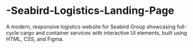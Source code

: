 # -Seabird-Logistics-Landing-Page
A modern, responsive logistics website for Seabird Group showcasing full-cycle cargo and container services with interactive UI elements, built using HTML, CSS, and Figma.
